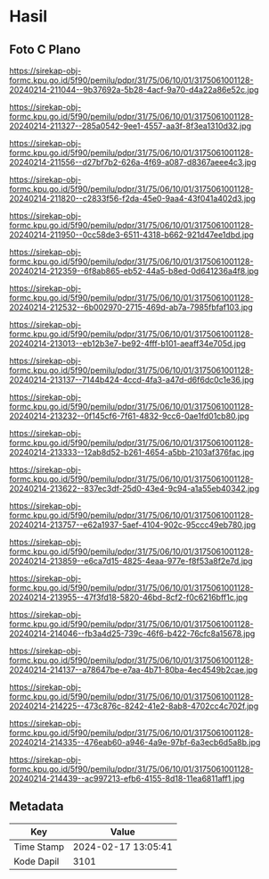 # Hasil

## Foto C Plano

https://sirekap-obj-formc.kpu.go.id/5f90/pemilu/pdpr/31/75/06/10/01/3175061001128-20240214-211044--9b37692a-5b28-4acf-9a70-d4a22a86e52c.jpg

https://sirekap-obj-formc.kpu.go.id/5f90/pemilu/pdpr/31/75/06/10/01/3175061001128-20240214-211327--285a0542-9ee1-4557-aa3f-8f3ea1310d32.jpg

https://sirekap-obj-formc.kpu.go.id/5f90/pemilu/pdpr/31/75/06/10/01/3175061001128-20240214-211556--d27bf7b2-626a-4f69-a087-d8367aeee4c3.jpg

https://sirekap-obj-formc.kpu.go.id/5f90/pemilu/pdpr/31/75/06/10/01/3175061001128-20240214-211820--c2833f56-f2da-45e0-9aa4-43f041a402d3.jpg

https://sirekap-obj-formc.kpu.go.id/5f90/pemilu/pdpr/31/75/06/10/01/3175061001128-20240214-211950--0cc58de3-6511-4318-b662-921d47ee1dbd.jpg

https://sirekap-obj-formc.kpu.go.id/5f90/pemilu/pdpr/31/75/06/10/01/3175061001128-20240214-212359--6f8ab865-eb52-44a5-b8ed-0d641236a4f8.jpg

https://sirekap-obj-formc.kpu.go.id/5f90/pemilu/pdpr/31/75/06/10/01/3175061001128-20240214-212532--6b002970-2715-469d-ab7a-7985fbfaf103.jpg

https://sirekap-obj-formc.kpu.go.id/5f90/pemilu/pdpr/31/75/06/10/01/3175061001128-20240214-213013--eb12b3e7-be92-4fff-b101-aeaff34e705d.jpg

https://sirekap-obj-formc.kpu.go.id/5f90/pemilu/pdpr/31/75/06/10/01/3175061001128-20240214-213137--7144b424-4ccd-4fa3-a47d-d6f6dc0c1e36.jpg

https://sirekap-obj-formc.kpu.go.id/5f90/pemilu/pdpr/31/75/06/10/01/3175061001128-20240214-213232--0f145cf6-7f61-4832-9cc6-0ae1fd01cb80.jpg

https://sirekap-obj-formc.kpu.go.id/5f90/pemilu/pdpr/31/75/06/10/01/3175061001128-20240214-213333--12ab8d52-b261-4654-a5bb-2103af376fac.jpg

https://sirekap-obj-formc.kpu.go.id/5f90/pemilu/pdpr/31/75/06/10/01/3175061001128-20240214-213622--837ec3df-25d0-43e4-9c94-a1a55eb40342.jpg

https://sirekap-obj-formc.kpu.go.id/5f90/pemilu/pdpr/31/75/06/10/01/3175061001128-20240214-213757--e62a1937-5aef-4104-902c-95ccc49eb780.jpg

https://sirekap-obj-formc.kpu.go.id/5f90/pemilu/pdpr/31/75/06/10/01/3175061001128-20240214-213859--e6ca7d15-4825-4eaa-977e-f8f53a8f2e7d.jpg

https://sirekap-obj-formc.kpu.go.id/5f90/pemilu/pdpr/31/75/06/10/01/3175061001128-20240214-213955--47f3fd18-5820-46bd-8cf2-f0c6216bff1c.jpg

https://sirekap-obj-formc.kpu.go.id/5f90/pemilu/pdpr/31/75/06/10/01/3175061001128-20240214-214046--fb3a4d25-739c-46f6-b422-76cfc8a15678.jpg

https://sirekap-obj-formc.kpu.go.id/5f90/pemilu/pdpr/31/75/06/10/01/3175061001128-20240214-214137--a78647be-e7aa-4b71-80ba-4ec4549b2cae.jpg

https://sirekap-obj-formc.kpu.go.id/5f90/pemilu/pdpr/31/75/06/10/01/3175061001128-20240214-214225--473c876c-8242-41e2-8ab8-4702cc4c702f.jpg

https://sirekap-obj-formc.kpu.go.id/5f90/pemilu/pdpr/31/75/06/10/01/3175061001128-20240214-214335--476eab60-a946-4a9e-97bf-6a3ecb6d5a8b.jpg

https://sirekap-obj-formc.kpu.go.id/5f90/pemilu/pdpr/31/75/06/10/01/3175061001128-20240214-214439--ac997213-efb6-4155-8d18-11ea6811aff1.jpg


## Metadata

| Key        | Value               |
| ---------- | ------------------- |
| Time Stamp | 2024-02-17 13:05:41 |
| Kode Dapil | 3101                |



